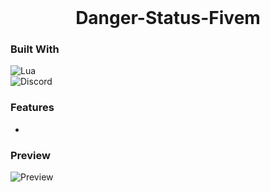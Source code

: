 <!-- PROJECT LOGO -->
<br />
<div align="center">
  <h1 align="center">Danger-Status-Fivem</h1>
</div>


### Built With
![Lua](https://img.shields.io/badge/lua-%232C2D72.svg?style=for-the-badge&logo=lua&logoColor=white) <br>
![Discord](https://img.shields.io/badge/Discord-%235865F2.svg?style=for-the-badge&logo=discord&logoColor=white)

### Features
  * 


### Preview

![Preview](https://github.com/shaxuuu/Danger-Status-Fivem/assets/48029949/2e1c8aae-4744-42a5-9b04-00400ec79d9a)





